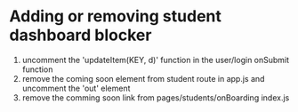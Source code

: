 # Adding or removing student dashboard blocker

1. uncomment the 'updateItem(KEY, d)' function in the user/login onSubmit function
2. remove the coming soon element from student route in app.js and uncomment the 'out' element
3. remove the comming soon link from pages/students/onBoarding index.js